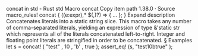 concat in std - Rust
std
Macro
concat
Copy item path
1.38.0
·
Source
macro_rules! concat {
    ($($e:expr),* $(,)?) => { ... };
}
Expand description
Concatenates literals into a static string slice.
This macro takes any number of comma-separated literals, yielding an
expression of type
&'static str
which represents all of the literals
concatenated left-to-right.
Integer and floating point literals are
stringified
in order to be
concatenated.
§
Examples
let
s =
concat!
(
"test"
,
10
,
'b'
,
true
);
assert_eq!
(s,
"test10btrue"
);